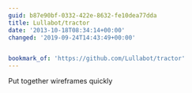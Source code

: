 ```yaml
---
guid: b87e90bf-0332-422e-8632-fe10dea77dda
title: Lullabot/tractor
date: '2013-10-18T08:34:14+00:00'
changed: '2019-09-24T14:43:49+00:00'


bookmark_of: 'https://github.com/Lullabot/tractor'
---
```



Put together wireframes quickly
